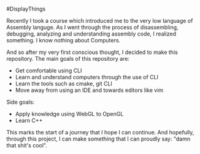 #DisplayThings

Recently I took a course which introduced me to the very low language of
Assembly languge. As I went through the process of disassembling, debugging,
analyzing and understanding assembly code, I realized something. I know
nothing about Computers. 

And so after my very first conscious thought, I decided to make this
repository. The main goals of this repository are:
- Get comfortable using CLI
- Learn and understand computers through the use of CLI
- Learn the tools such as cmake, git CLI 
- Move away from using an IDE and towards editors like vim

Side goals:
- Apply knowledge using WebGL to OpenGL
- Learn C++

This marks the start of a journey that I hope I can continue. And hopefully,
through this project, I can make something that I can proudly say: "damn that
shit's cool".
